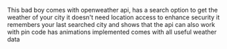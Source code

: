 This bad boy comes with openweather api, 
has a search option to get the weather of your city
it doesn't need location access to enhance security
it remembers your last searched city and shows that
the api can also work with pin code
has animations implemented 
comes with all useful weather data
